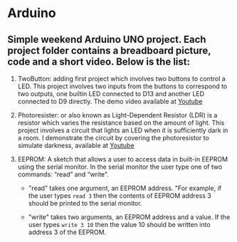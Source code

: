 # Arduino
Simple weekend Arduino UNO project. Each project folder contains a breadboard picture, code and a short video. Below is the list:
---
1.  TwoButton: adding first project which involves two buttons to control a LED. This project involves two inputs from the buttons to correspond to two outputs, one builtin LED connected to D13 and another LED connected to D9 directly. The demo video available at [Youtube](https://youtu.be/2UX8akIyRBY)

2.  Photoresister: or also known as Light-Dependent Resistor (LDR) is a resistor which varies the resistance based on the amount of light. This project involves a circuit that lights an LED when it is sufficiently dark in a room. I demonstrate the circuit by covering the photoresistor to simulate darkness, available at [Youtube](https://www.youtube.com/watch?v=hIxY1L2sM7U)

3. EEPROM: A sketch that allows a user to access data in built-in EEPROM using the serial monitor. In the serial monitor the user type one of two commands: “read” and “write”. 
    - "read" takes one argument, an EEPROM address. "For example, if the user types  `read 3` then the contents of EEPROM address 3 should be printed to the serial monitor. 

    - "write" takes two arguments, an EEPROM address and a value.  If the user types `write 3 10` then the value 10 should be written into address 3 of the EEPROM.
